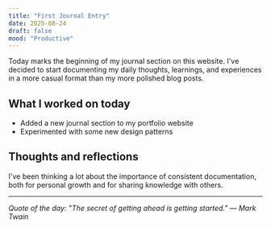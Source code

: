 ```yaml
---
title: "First Journal Entry"
date: 2025-08-24
draft: false
mood: "Productive"
---
```


Today marks the beginning of my journal section on this website. I've decided to start documenting my daily thoughts, learnings, and experiences in a more casual format than my more polished blog posts.

## What I worked on today

- Added a new journal section to my portfolio website
- Experimented with some new design patterns

## Thoughts and reflections

I've been thinking a lot about the importance of consistent documentation, both for personal growth and for sharing knowledge with others.

---

*Quote of the day: "The secret of getting ahead is getting started." — Mark Twain*
